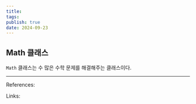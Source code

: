 ```yaml
---
title: 
tags: 
publish: true
date: 2024-09-23
---
```

## Math 클래스

`Math` 클래스는 수 많은 수학 문제를 해결해주는 클래스이다.


---
References: 

Links: 